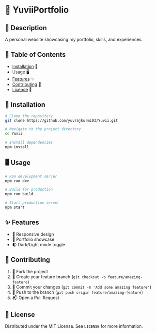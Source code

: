 # 🚀 YuviiPortfolio

## 📝 Description
A personal website showcasing my portfolio, skills, and experiences.

## 📑 Table of Contents
- [Installation](#installation) 🔧
- [Usage](#usage) 🖥️
- [Features](#features) ✨
- [Contributing](#contributing) 🤝
- [License](#license) 📄

## 🔧 Installation
```bash
# Clone the repository
git clone https://github.com/yuvrajkurmi03/Yuvii.git

# Navigate to the project directory
cd Yuvii

# Install dependencies
npm install
```

## 🖥️ Usage
```bash
# Run development server
npm run dev

# Build for production
npm run build

# Start production server
npm start
```

## ✨ Features
- 📱 Responsive design
- 🎨 Portfolio showcase
- 🌓 Dark/Light mode toggle

## 🤝 Contributing
1. 🍴 Fork the project
2. 🌿 Create your feature branch (`git checkout -b feature/amazing-feature`)
3. 💾 Commit your changes (`git commit -m 'Add some amazing feature'`)
4. 🚀 Push to the branch (`git push origin feature/amazing-feature`)
5. 📬 Open a Pull Request

## 📄 License
Distributed under the MIT License. See `LICENSE` for more information.
